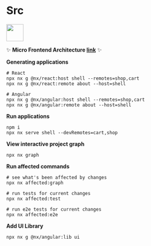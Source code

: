 # Src

<a alt="Nx logo" href="https://nx.dev" target="_blank" rel="noreferrer"><img src="https://raw.githubusercontent.com/nrwl/nx/master/images/nx-logo.png" width="45"></a>

✨ **Micro Frontend Architecture [link](https://nx.dev/more-concepts/micro-frontend-architecture)** ✨

**Generating applications**
```
# React
npx nx g @nx/react:host shell --remotes=shop,cart
npx nx g @nx/react:remote about --host=shell

# Angular
npx nx g @nx/angular:host shell --remotes=shop,cart
npx nx g @nx/angular:remote about --host=shell
```

**Run applications**
```
npm i
npx nx serve shell --devRemotes=cart,shop
```
**View interactive project graph**
```
npx nx graph
```
**Run affected commands**
```
# see what's been affected by changes
npx nx affected:graph

# run tests for current changes
npx nx affected:test

# run e2e tests for current changes
npx nx affected:e2e
```
**Add UI Library**
```
npx nx g @nx/angular:lib ui
```
